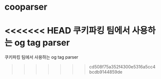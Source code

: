 # cooparser
<<<<<<< HEAD
쿠키파킹 팀에서 사용하는 og tag parser
=======
쿠키파킹 팀에서 사용하는 og tag parser
>>>>>>> cd508f75a352f4300e5316a5cc4bcdb9144859de

